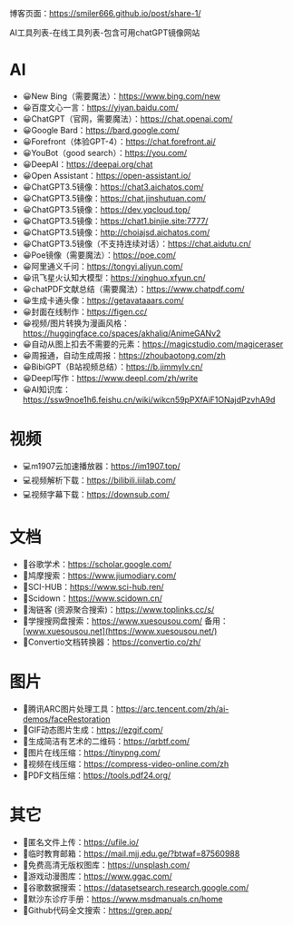 博客页面：https://smiler666.github.io/post/share-1/

AI工具列表-在线工具列表-包含可用chatGPT镜像网站

# AI


- 😀New Bing（需要魔法）：https://www.bing.com/new
- 😀百度文心一言：https://yiyan.baidu.com/
- 😀ChatGPT（官网，需要魔法）：https://chat.openai.com/
- 😀Google Bard：https://bard.google.com/
- 😀Forefront（体验GPT-4）：https://chat.forefront.ai/
- 😀YouBot（good search）：https://you.com/
- 😀DeepAI：https://deepai.org/chat
- 😀Open Assistant：https://open-assistant.io/
- 😀ChatGPT3.5镜像：https://chat3.aichatos.com/
- 😀ChatGPT3.5镜像：https://chat.jinshutuan.com/
- 😀ChatGPT3.5镜像：https://dev.yqcloud.top/
- 😀ChatGPT3.5镜像：https://chat1.binjie.site:7777/
- 😀ChatGPT3.5镜像：http://choiajsd.aichatos.com/
- 😀ChatGPT3.5镜像（不支持连续对话）：https://chat.aidutu.cn/
- 😀Poe镜像（需要魔法）：https://poe.com/
- 😀阿里通义千问：https://tongyi.aliyun.com/
- 😀讯飞星火认知大模型：https://xinghuo.xfyun.cn/
- 😀chatPDF文献总结（需要魔法）：https://www.chatpdf.com/
- 😀生成卡通头像：https://getavataaars.com/
- 😀封面在线制作：https://figen.cc/
- 😀视频/图片转换为漫画风格：https://huggingface.co/spaces/akhaliq/AnimeGANv2
- 😀自动从图上扣去不需要的元素：https://magicstudio.com/magiceraser
- 😀周报通，自动生成周报：https://zhoubaotong.com/zh
- 😀BibiGPT（B站视频总结）：https://b.jimmylv.cn/
- 😀Deepl写作：https://www.deepl.com/zh/write
- 😀AI知识库：https://ssw9noe1h6.feishu.cn/wiki/wikcn59pPXfAiF1ONajdPzvhA9d

# 视频

- 💻m1907云加速播放器：https://im1907.top/
- 💻视频解析下载：https://bilibili.iiilab.com/
- 💻视频字幕下载：https://downsub.com/

# 文档

- 📕谷歌学术：https://scholar.google.com/
- 📕鸠摩搜索：https://www.jiumodiary.com/
- 📕SCI-HUB：https://www.sci-hub.ren/
- 📕Scidown：https://www.scidown.cn/
- 📕淘链客 (资源聚合搜索)：https://www.toplinks.cc/s/
- 📕学搜搜网盘搜索：https://www.xuesousou.com/ 备用：[www.xuesousou.net](https://www.xuesousou.net/)
- 📕Convertio文档转换器：https://convertio.co/zh/

# 图片

- 📸腾讯ARC图片处理工具：https://arc.tencent.com/zh/ai-demos/faceRestoration
- 📸GIF动态图片生成：https://ezgif.com/
- 📸生成简洁有艺术的二维码：https://qrbtf.com/
- 📸图片在线压缩：https://tinypng.com/
- 📸视频在线压缩：https://compress-video-online.com/zh
- 📸PDF文档压缩：https://tools.pdf24.org/

# 其它

- 📓匿名文件上传：https://ufile.io/
- 📓临时教育邮箱：https://mail.mjj.edu.ge/?btwaf=87560988
- 📓免费高清无版权图库：https://unsplash.com/
- 📓游戏动漫图库：https://www.ggac.com/
- 📓谷歌数据搜索：https://datasetsearch.research.google.com/
- 📓默沙东诊疗手册：https://www.msdmanuals.cn/home
- 📓Github代码全文搜索：https://grep.app/